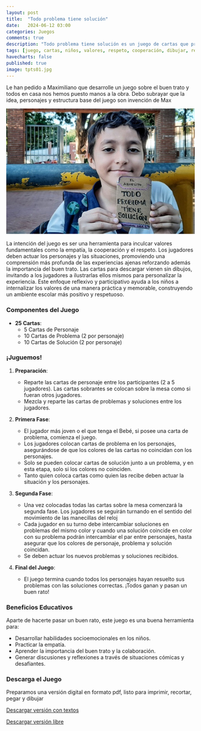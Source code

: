 ```yaml
---
layout: post
title:  "Todo problema tiene solución"
date:   2024-06-12 03:00
categories: Juegos
comments: true
description: "Todo problema tiene solución es un juego de cartas que procura inculcar valores fundamentales como la empatía, la cooperación y el respeto. A través de la dinámica del juego, donde los jugadores deben actuar los personajes y las situaciones, se promueve una comprensión más profunda de las experiencias ajenas y se refuerza la importancia del buen trato."
tags: [juego, cartas, niños, valores, respeto, cooperación, dibujar, recortar]
havecharts: false
published: true
image: tpts01.jpg
---
```



Le han pedido a Maximiliano que desarrolle un juego sobre el buen trato y todos en casa nos hemos puesto manos a la obra. Debo subrayar que la idea, personajes y estructura base del juego son invención de Max

<img src="/imagen/tpts01.jpg" alt="Maximiliano entrando al colegio, con su prototipo en mano" width="605">


La intención del juego es ser una herramienta para inculcar valores fundamentales como la empatía, la cooperación y el respeto. Los jugadores deben actuar los personajes y las situaciones, promoviendo una comprensión más profunda de las experiencias ajenas reforzando además la importancia del buen trato. Las cartas para descargar vienen sin dibujos, invitando a los jugadores a ilustrarlas ellos mismos para personalizar la experiencia. Este enfoque reflexivo y participativo ayuda a los niños a internalizar los valores de una manera práctica y memorable, construyendo un ambiente escolar más positivo y respetuoso.

### Componentes del Juego

- **25 Cartas**:
  - 5 Cartas de Personaje
  - 10 Cartas de Problema (2 por personaje)
  - 10 Cartas de Solución (2 por personaje)

### ¡Juguemos!

1. **Preparación**:
   - Reparte las cartas de personaje entre los participantes (2 a 5 jugadores). Las cartas sobrantes se colocan sobre la mesa como si fueran otros jugadores.
   - Mezcla y reparte las cartas de problemas y soluciones entre los jugadores.

2. **Primera Fase**:
   - El jugador más joven o el que tenga el Bebé, si posee una carta de problema, comienza el juego.
   - Los jugadores colocan cartas de problema en los personajes, asegurándose de que los colores de las cartas no coincidan con los personajes.
   - Solo se pueden colocar cartas de solución junto a un problema, y en esta etapa, solo si los colores no coinciden.
   - Tanto quien coloca cartas como quien las recibe deben actuar la situación y los personajes.

3. **Segunda Fase**:
	 - Una vez colocadas todas las cartas sobre la mesa comenzará la segunda fase. Los jugadores se seguirán turnando en el sentido del movimiento de las manecillas del reloj
   - Cada jugador en su turno debe intercambiar soluciones en problemas del mismo color y cuando una solución coincide en color con su problema podrán intercambiar el par entre personajes, hasta asegurar que los colores de personaje, problema y solución coincidan.
   - Se deben actuar los nuevos problemas y soluciones recibidos.

4. **Final del Juego**:
   - El juego termina cuando todos los personajes hayan resuelto sus problemas con las soluciones correctas. ¡Todos ganan y pasan un buen rato!

### Beneficios Educativos

Aparte de hacerte pasar un buen rato, este juego es una buena herramienta para:

- Desarrollar habilidades socioemocionales en los niños.
- Practicar la empatía.
- Aprender la importancia del buen trato y la colaboración.
- Generar discusiones y reflexiones a través de situaciones cómicas y desafiantes.

### Descarga el Juego

Preparamos una versión digital en formato pdf, listo para imprimir, recortar, pegar y dibujar

[Descargar versión con textos][versionTextos]

[Descargar versión libre][versionLibre]



[versionTextos]: https://drive.google.com/file/d/15is0F3gI3tE3A0xufzyj6DZpeMDn1msP/view?usp=sharing
[versionLibre]: https://drive.google.com/file/d/1tggcFgx5Oqp10Cy3PjSYsD0Gcbe8LNF2/view?usp=sharing
